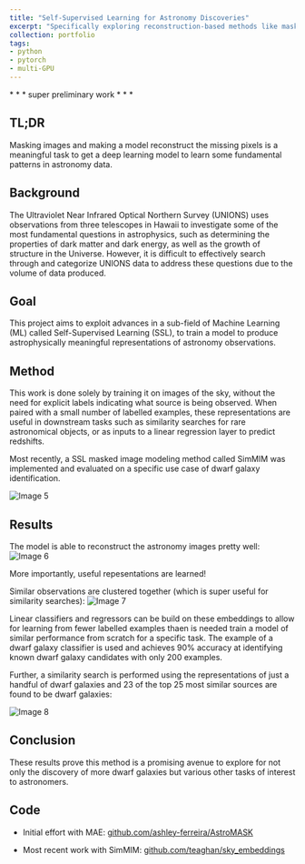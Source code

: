 ```yaml
---
title: "Self-Supervised Learning for Astronomy Discoveries"
excerpt: "Specifically exploring reconstruction-based methods like masked image modelling<br/><img src='../images/tsne.png' style='max-width: 50%; display: inline-block;'>"
collection: portfolio
tags:
- python
- pytorch
- multi-GPU
---
```


\* * * super preliminary work * * * 

## TL;DR

Masking images and making a model reconstruct the missing pixels is a meaningful task to get a deep learning model to learn some fundamental patterns in astronomy data. 

## Background

The Ultraviolet Near Infrared Optical Northern Survey (UNIONS) uses observations from three telescopes in Hawaii to investigate some of the most fundamental questions in astrophysics, such as determining the properties of dark matter and dark energy, as well as the growth of structure in the Universe. However, it is difficult to effectively search through and categorize UNIONS data to address these questions due to the volume of data produced. 

## Goal

This project aims to exploit advances in a sub-field of Machine Learning (ML) called Self-Supervised Learning (SSL), to train a model to produce astrophysically meaningful representations of astronomy observations. 

## Method

This work is done solely by training it on images of the sky, without the need for explicit labels indicating what source is being observed. When paired with a small number of labelled examples, these representations are useful in downstream tasks such as similarity searches for rare astronomical objects, or as inputs to a linear regression layer to predict redshifts. 

Most recently, a SSL masked image modeling method called SimMIM was implemented and evaluated on a specific use case of dwarf galaxy identification. 

<img src="../../images/project_goal3.png" alt="Image 5" style="max-width: 100%; display: inline-block;">

## Results

The model is able to reconstruct the astronomy images pretty well:
<img src="../../images/simmim_reconstructions.png" alt="Image 6" style="max-width: 60%; display: inline-block;">

More importantly, useful repesentations are learned!

Similar observations are clustered together (which is super useful for similarity searches):
<img src="../../images/tsne.png" alt="Image 7" style="max-width: 100%; display: inline-block;">


Linear classifiers and regressors can be build on these embeddings to allow for learning from fewer labelled examples thaen is needed train a model of similar performance from scratch for a specific task. The example of a dwarf galaxy classifier is used and achieves 90\% accuracy at identifying known dwarf galaxy candidates with only 200 examples. 

Further, a similarity search is performed using the representations of just a handful of dwarf galaxies and 23 of the top 25 most similar sources are found to be dwarf galaxies:

<img src="../../images/sim_search_dwarf.png" alt="Image 8" style="max-width: 95%; display: inline-block;">

## Conclusion 

These results prove this method is a promising avenue to explore for not only the discovery of more dwarf galaxies but various other tasks of interest to astronomers. 

## Code

* Initial effort with MAE: [github.com/ashley-ferreira/AstroMASK](https://github.com/ashley-ferreira/AstroMASK)

* Most recent work with SimMIM: [github.com/teaghan/sky_embeddings](https://github.com/teaghan/sky_embeddings)